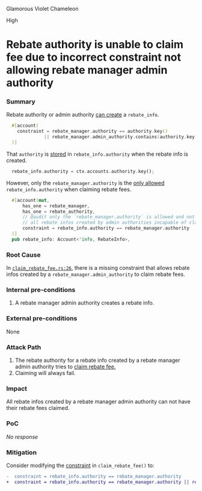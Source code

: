 Glamorous Violet Chameleon

High

# Rebate authority is unable to claim fee due to incorrect constraint not allowing rebate manager admin authority

### Summary

Rebate authority or admin authority [can create](https://github.com/sherlock-audit/2024-08-woofi-solana-deployment/blob/main/WOOFi_Solana/programs/rebate_manager/src/instructions/admin/create_rebate_info.rs#L15-L18) a `rebate_info`.

```rust
  #[account(
    constraint = rebate_manager.authority == authority.key()
              || rebate_manager.admin_authority.contains(authority.key),
  )]
```

That `authority` is [stored](https://github.com/sherlock-audit/2024-08-woofi-solana-deployment/blob/main/WOOFi_Solana/programs/rebate_manager/src/instructions/admin/create_rebate_info.rs#L41) in `rebate_info.authority` when the rebate info is created.

```rust
  rebate_info.authority = ctx.accounts.authority.key();
```

However, only the `rebate_manager.authority` is the [only allowed](https://github.com/sherlock-audit/2024-08-woofi-solana-deployment/blob/main/WOOFi_Solana/programs/rebate_manager/src/instructions/claim_rebate_fee.rs#L26) `rebate_info.authority` when claiming rebate fees.

```rust
  #[account(mut,
      has_one = rebate_manager,
      has_one = rebate_authority,
      // @audit only the `rebate_manager.authority` is allowed and not the `rebate_manager.admin_authority`. This makes 
      // all rebate infos created by admin authorities incapable of claiming rebate fees.
      constraint = rebate_info.authority == rebate_manager.authority
  )]
  pub rebate_info: Account<'info, RebateInfo>,
```

### Root Cause

In [`claim_rebate_fee.rs:26`](https://github.com/sherlock-audit/2024-08-woofi-solana-deployment/blob/main/WOOFi_Solana/programs/rebate_manager/src/instructions/claim_rebate_fee.rs#L26), there is a missing constraint that allows rebate infos created by a `rebate_manager.admin_authority` to claim rebate fees.

### Internal pre-conditions

1. A rebate manager admin authority creates a rebate info.

### External pre-conditions

None

### Attack Path

1. The rebate authority for a rebate info created by a rebate manager admin authority tries to [claim rebate fee.](https://github.com/sherlock-audit/2024-08-woofi-solana-deployment/blob/main/WOOFi_Solana/programs/rebate_manager/src/lib.rs#L61-L63) 
2. Claiming will always fail.

### Impact

All rebate infos created by a rebate manager admin authority can not have their rebate fees claimed.

### PoC

_No response_

### Mitigation

Consider modifying the [constraint](https://github.com/sherlock-audit/2024-08-woofi-solana-deployment/blob/main/WOOFi_Solana/programs/rebate_manager/src/instructions/claim_rebate_fee.rs#L26) in `claim_rebate_fee()` to:

```diff
-  constraint = rebate_info.authority == rebate_manager.authority
+  constraint = rebate_info.authority == rebate_manager.authority || rebate_manager.admin_authority
```